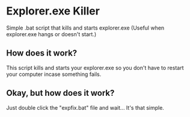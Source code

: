 # Explorer.exe Killer
Simple .bat script that kills and starts explorer.exe (Useful when explorer.exe hangs or doesn't start.)


## How does it work?

This script kills and starts your explorer.exe so you don't have to restart your computer incase something fails.

## Okay, but how does it work?

Just double click the "expfix.bat" file and wait... It's that simple.
